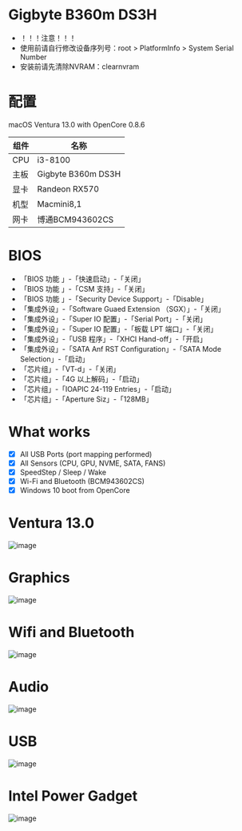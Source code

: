 # Gigbyte B360m DS3H
- ！！！注意！！！
- 使用前请自行修改设备序列号：root > PlatformInfo > System Serial Number
- 安装前请先清除NVRAM：clearnvram 

# 配置

 macOS Ventura 13.0 with OpenCore 0.8.6

 | 组件 | 名称			|
 | ---- |-----------------------|
 | CPU  | i3-8100               |
 | 主板 | Gigbyte B360m DS3H    |
 | 显卡 | Randeon RX570         |
 | 机型 | Macmini8,1            |
 | 网卡 | 博通BCM943602CS       |

# BIOS

- 「BIOS 功能 」-「快速启动」-「关闭」
- 「BIOS 功能 」-「CSM 支持」-「关闭」
- 「BIOS 功能 」-「Security Device Support」-「Disable」
- 「集成外设」-「Software Guaed Extension （SGX）」-「关闭」
- 「集成外设」-「Super IO 配置」-「Serial Port」-「关闭」
- 「集成外设」-「Super IO 配置」-「板载 LPT 端口」-「关闭」
- 「集成外设」-「USB 程序」-「XHCI Hand-off」-「开启」
- 「集成外设」-「SATA Anf RST Configuration」-「SATA Mode Selection」-「启动」
- 「芯片组」-「VT-d」-「关闭」
- 「芯片组」-「4G 以上解码」-「启动」
- 「芯片组」-「IOAPIC 24-119 Entries」-「启动」
- 「芯片组」-「Aperture Siz」-「128MB」

# What works

- [x] All USB Ports (port mapping performed)
- [x]  All Sensors (CPU, GPU, NVME, SATA, FANS)
- [x]  SpeedStep / Sleep / Wake
- [x]  Wi-Fi and Bluetooth (BCM943602CS)
- [x] Windows 10 boot from OpenCore

# Ventura 13.0
![image](image/Ventura13.png)
# Graphics
![image](image/Graphics.png)
# Wifi and Bluetooth
![image](image/WifiandBluetooth.png)
# Audio
![image](image/Audio.png)
# USB
![image](image/USB.png)
# Intel Power Gadget
![image](image/IntelPowerGadget.png)










